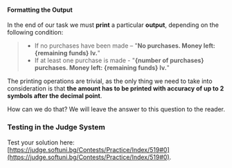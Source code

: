 #### Formatting the Output

In the end of our task we must **print** a particular **output**, depending on the following condition:

> - If no purchases have been made – "**No purchases. Money left: {remaining funds} lv.**"
> - If at least one purchase is made - "**{number of purchases} purchases. Money left: {remaining funds} lv.**"

The printing operations are trivial, as the only thing we need to take into consideration is that **the amount has to be printed with accuracy of up to 2 symbols after the decimal point**.

How can we do that? We will leave the answer to this question to the reader.

### Testing in the Judge System

Test your solution here: [https://judge.softuni.bg/Contests/Practice/Index/519#0](https://judge.softuni.bg/Contests/Practice/Index/519#0).
